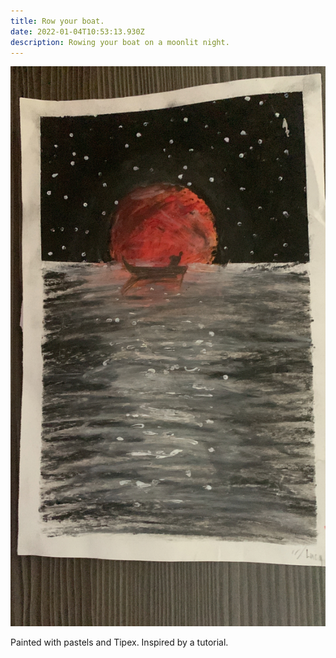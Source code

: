```yaml
---
title: Row your boat.
date: 2022-01-04T10:53:13.930Z
description: Rowing your boat on a moonlit night.
---
```

![Rowing your boat at night.](moon_sea.jpg "Row your boat.")



Painted with pastels and Tipex. Inspired by a tutorial.